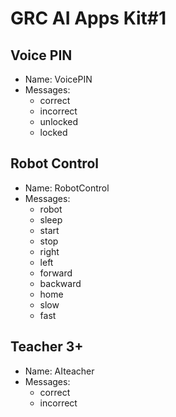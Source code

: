 # GRC AI Apps Kit#1

## Voice PIN
- Name: VoicePIN
- Messages:
  - correct
  - incorrect
  - unlocked
  - locked

## Robot Control
- Name: RobotControl
- Messages:
  - robot
  - sleep
  - start
  - stop
  - right
  - left
  - forward
  - backward
  - home
  - slow
  - fast

## Teacher 3+
- Name: AIteacher
- Messages:
  - correct
  - incorrect
